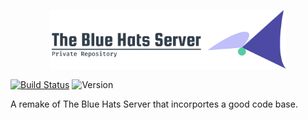<p align="center">
 <img src="logo.png" width="75%">
</p>

[![Build Status](https://travis-ci.com/Stevemmmmmm/the-blue-hats-server-new.svg?token=PEACAwmqx1WqwmDYcv9Z&branch=master)](https://travis-ci.com/Stevemmmmmm/the-blue-hats-server-new)
![Version](https://img.shields.io/badge/version-v0.0.1-lightgrey)

A remake of The Blue Hats Server that incorportes a good code base.
